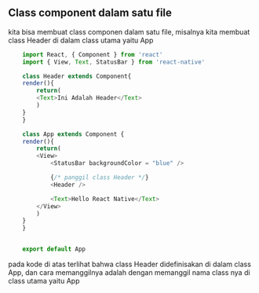 ## Class component dalam satu file

kita bisa membuat class componen dalam satu file, misalnya kita membuat class Header di dalam class utama yaitu App

```javascript
    import React, { Component } from 'react'
    import { View, Text, StatusBar } from 'react-native'

    class Header extends Component{
    render(){
        return(
        <Text>Ini Adalah Header</Text>
        )
    }
    }

    class App extends Component {
    render(){
        return(
        <View>
            <StatusBar backgroundColor = "blue" />

            {/* panggil class Header */}
            <Header />

            <Text>Hello React Native</Text>
        </View>
        )
    }
    }


    export default App
```

pada kode di atas terlihat bahwa class Header didefinisakan di dalam class App, dan cara memanggilnya adalah dengan memanggil nama class nya di class utama yaitu App
